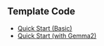 ## Template Code
* [Quick Start (Basic)](quick_start_basic.ipynb)
* [Quick Start (with Gemma2)](quick_start_with_gemma2.ipynb)
